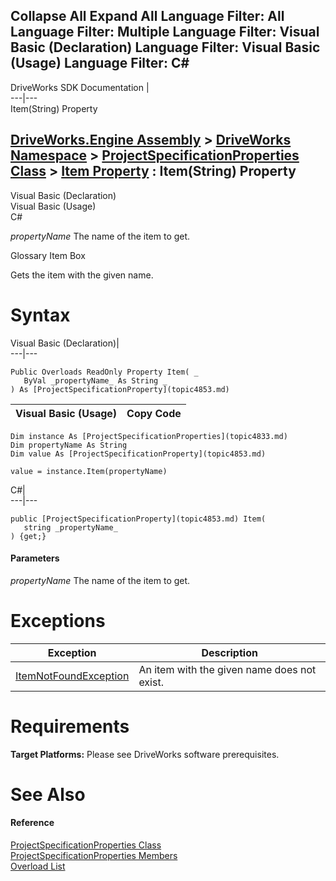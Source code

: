 Collapse All Expand All Language Filter: All  Language Filter: Multiple  Language Filter: Visual Basic (Declaration) Language Filter: Visual Basic (Usage) Language Filter: C#  
---  
DriveWorks SDK Documentation  |   
---|---  
Item(String) Property   
  
[DriveWorks.Engine Assembly](topic2156.md) > [DriveWorks Namespace](topic2159.md) > [ProjectSpecificationProperties Class](topic4833.md) > [Item Property](topic4843.md) : Item(String) Property  
---  
  
Visual Basic (Declaration)    
Visual Basic (Usage)    
C# 

_propertyName_
    The name of the item to get.

Glossary Item Box

Gets the item with the given name. 

# Syntax

Visual Basic (Declaration)|   
---|---  
      
    
    Public Overloads ReadOnly Property Item( _
       ByVal _propertyName_ As String _
    ) As [ProjectSpecificationProperty](topic4853.md)  
  
Visual Basic (Usage)| Copy Code  
---|---  
      
    
    Dim instance As [ProjectSpecificationProperties](topic4833.md)
    Dim propertyName As String
    Dim value As [ProjectSpecificationProperty](topic4853.md)
     
    value = instance.Item(propertyName)  
  
C#|   
---|---  
      
    
    public [ProjectSpecificationProperty](topic4853.md) Item( 
       string _propertyName_
    ) {get;}  
  
#### Parameters

 _propertyName_
    The name of the item to get.

# Exceptions

Exception| Description  
---|---  
[ItemNotFoundException](topic3571.md)| An item with the given name does not exist.  
  
# Requirements

**Target Platforms:** Please see DriveWorks software prerequisites.

# See Also

#### Reference

[ProjectSpecificationProperties Class](topic4833.md)   
[ProjectSpecificationProperties Members](topic4834.md)   
[Overload List](topic4843.md)


